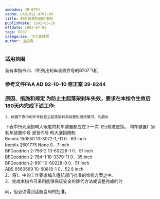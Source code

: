 ```yaml
---
amendno: 39-0794  
cadno: CAD1992-B707-04  
title: 刹车装置的磨损限制  
publishdate: 1992-06-20  
effdate: 1992-07-02  
tags: B707  
categories: 华北管理局  
author: 边振海  
---
```

  
### 适用范围  
装有本指令四．1所列出刹车装置件号的B707飞机  
  
<!--more-->  
### 参考文件FAA AD 92-10-10 修正案 39-8244  
  
### 原因、措施和规定 为防止主起落架刹车失效，要求在本指令生效后180天内完成下述工作:  
    1．根据下表中的件号检查主起落架刹车装置的磨损情况，凡超出  
下表中所列磨损昀大限度的刹车装置都应在下一次飞行前进更换。        刹车装置厂家 刹车装置件号 波音件号      昀大磨损限制  
Bendix   150550  10-3072-1,-11 0．60   inch  
bendix   2601775  None  0．7    inch  
BFGoodrich    2-756-2  10-60228-1  0．51   inch  
BFGoodrich    2-784-1  10-3379-11  0．35   inch  
BFGoodrich    2-991   10-60228-8  0．51   inch  
ABS   9560569  10-60818-1  0．52 8 inch  
    2．将1．中的工作要求编入适航部门批准的维修方案之中。  
    3．完成本指令可采用能够保证安全的替代方法或调整完成的时  
  
  
间，但必须得到适航当局的批准。  
